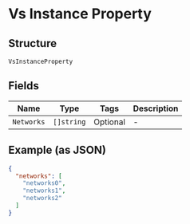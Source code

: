 
# Vs Instance Property

## Structure

`VsInstanceProperty`

## Fields

| Name | Type | Tags | Description |
|  --- | --- | --- | --- |
| `Networks` | `[]string` | Optional | - |

## Example (as JSON)

```json
{
  "networks": [
    "networks0",
    "networks1",
    "networks2"
  ]
}
```

